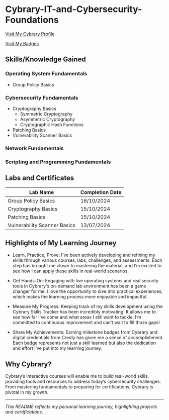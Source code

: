 # Cybrary-IT-and-Cybersecurity-Foundations
[Visit My Cybrary Profile](https://app.cybrary.it/profile/JimBLogic)

[Visit My Badges](https://app.cybrary.it/profile/JimBLogic?tab=badges)


## Skills/Knowledge Gained

### Operating System Fundamentals
- Group Policy Basics

### Cybersecurity Fundamentals
- Cryptography Basics
  - Symmetric Cryptography
  - Asymmetric Cryptography
  - Cryptographic Hash Functions
- Patching Basics
- Vulnerability Scanner Basics

### Network Fundamentals

### Scripting and Programming Fundamentals

## Labs and Certificates

| Lab Name                           | Completion Date |
| ----------------------------------- | --------------- |
| Group Policy Basics             | 16/10/2024      |
| Cryptography Basics             | 15/10/2024      |
| Patching Basics                 | 15/10/2024      |
| Vulnerability Scanner Basics    | 13/07/2024      |

## Highlights of My Learning Journey
- Learn, Practice, Prove: I've been actively developing and refining my skills through various courses, labs, challenges, and assessments. Each step has brought me closer to mastering the material, and I’m excited to see how I can apply these skills in real-world scenarios.

- Get Hands-On: Engaging with live operating systems and real security tools in Cybrary's on-demand lab environment has been a game changer for me. I love the opportunity to dive into practical experiences, which makes the learning process more enjoyable and impactful.

- Measure My Progress: Keeping track of my skills development using the Cybrary Skills Tracker has been incredibly motivating. It allows me to see how far I’ve come and what areas I still want to tackle. I’m committed to continuous improvement and can’t wait to fill those gaps!

- Share My Achievements: Earning milestone badges from Cybrary and digital credentials from Credly has given me a sense of accomplishment. Each badge represents not just a skill learned but also the dedication and effort I’ve put into my learning journey.

## Why Cybrary?
Cybrary’s interactive courses will enable me to build real-world skills, providing tools and resources to address today’s cybersecurity challenges. From mastering fundamentals to preparing for certifications, Cybrary is pivotal in my growth.

---

_This README reflects my personal learning journey, highlighting projects and certifications._



